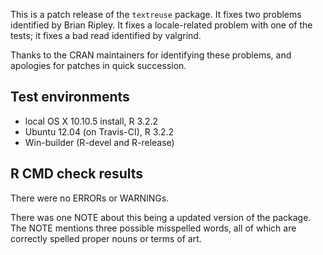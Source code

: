 This is a patch release of the `textreuse` package. It fixes two problems identified by Brian Ripley. It fixes a locale-related problem with one of the tests; it fixes a bad read identified by valgrind.

Thanks to the CRAN maintainers for identifying these problems, and apologies for patches in quick succession.

## Test environments

* local OS X 10.10.5 install, R 3.2.2
* Ubuntu 12.04 (on Travis-CI), R 3.2.2
* Win-builder (R-devel and R-release)

## R CMD check results

There were no ERRORs or WARNINGs. 

There was one NOTE about this being a updated version of the package. The NOTE mentions three possible misspelled words, all of which are correctly spelled proper nouns or terms of art.
